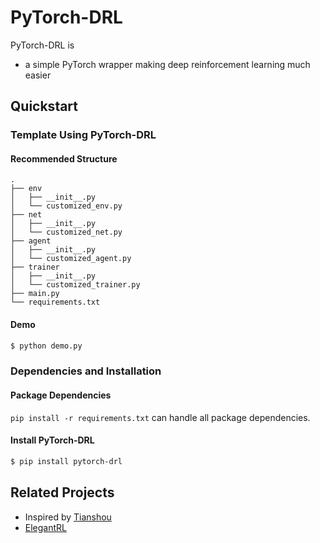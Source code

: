 # PyTorch-DRL

PyTorch-DRL is

* a simple PyTorch wrapper making deep reinforcement learning much easier





## Quickstart

### Template Using PyTorch-DRL

#### Recommended Structure

```
.
├── env
│   ├── __init__.py
│   └── customized_env.py
├── net
│   ├── __init__.py
│   └── customized_net.py
├── agent
│   ├── __init__.py
│   └── customized_agent.py
├── trainer
│   ├── __init__.py
│   └── customized_trainer.py
├── main.py
└── requirements.txt

```

#### Demo

```bash
$ python demo.py
```



### Dependencies and Installation

#### Package Dependencies

`pip install -r requirements.txt` can handle all package dependencies.

#### Install PyTorch-DRL

```bash
$ pip install pytorch-drl
```



## Related Projects

* Inspired by [Tianshou](https://github.com/thu-ml/tianshou)
* [ElegantRL](https://github.com/AI4Finance-Foundation/ElegantRL)

